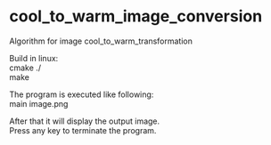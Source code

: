# cool_to_warm_image_conversion
Algorithm for image cool_to_warm_transformation


Build in linux:  
cmake ./  
make  

The program is executed like following:  
main image.png  

After that it will display the output image.  
Press any key to terminate the program.  
